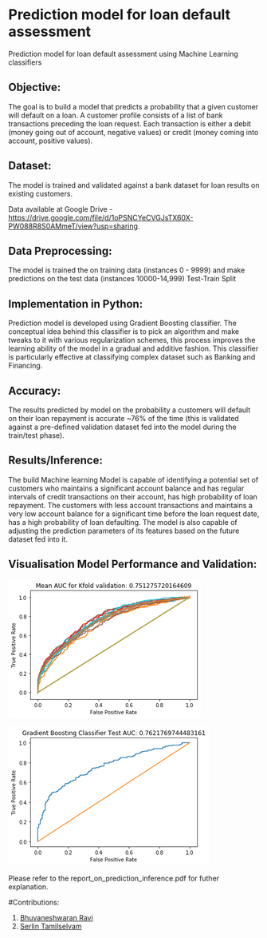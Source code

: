 # Prediction model for loan default assessment
Prediction model for loan default assessment using Machine Learning classifiers

## Objective: 

The goal is to build a model that predicts a probability that a given customer will default on a loan. A customer profile consists of a list of bank transactions preceding the loan request. Each transaction is either a debit (money going out of account, negative values) or credit (money coming into account, positive values).

## Dataset:
The model is trained and validated against a bank dataset for loan results on existing customers. 

Data available at Google Drive - https://drive.google.com/file/d/1oPSNCYeCVGJsTX60X-PW088R8S0AMmeT/view?usp=sharing.

## Data Preprocessing:
The model is trained the on training data (instances 0 - 9999) and make predictions on the test data (instances 10000-14,999) Test-Train Split

## Implementation in Python:
Prediction model is developed using Gradient Boosting classifier. The conceptual idea behind this classifier is to pick an algorithm and make tweaks to it with various regularization schemes, this process improves the learning ability of the model in a gradual and additive fashion. This classifier is particularly effective at classifying complex dataset such as Banking and Financing.

## Accuracy:
The results predicted by model on the probability a customers will default on their loan repayment is accurate ~76% of the time (this is validated against a pre-defined validation dataset fed into the model during the train/test phase).

## Results/Inference:
The build Machine learning Model is capable of identifying a potential set of customers who maintains a significant account balance and has regular intervals of credit transactions on their account, has high probability of loan repayment. The customers with less account transactions and maintains a very low account balance for a significant time before the loan request date, has a high probability of loan defaulting. The model is also capable of adjusting the prediction parameters of its features based on the future dataset fed into it.

## Visualisation Model Performance and Validation:

![Alt text](output_artifacts/roc_curve_Kfold_trainset.png?raw=true "Roc Curve - Model Performance")

![Alt text](output_artifacts/roc_curve_test_validation.png?raw=true "ROC Curve - Test Validation")

Please refer to the report_on_prediction_inference.pdf for futher explanation. 

#Contributions:
1. <a href= "https://github.com/BhuvaneshRavi">Bhuvaneshwaran Ravi</a>
2. <a href= "https://github.com/serlintamilselvam">Serlin Tamilselvam</a>
